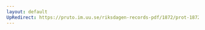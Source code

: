 ```yaml
---
layout: default
UpRedirect: https://pruto.im.uu.se/riksdagen-records-pdf/1872/prot-1872--fk--210/prot-1872--fk--210_002.pdf
---
```

